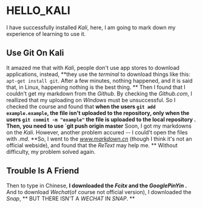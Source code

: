 # HELLO_KALI #

I have successfully installed *Kali*, here, I am going to mark down my experience of learning to use it.



## Use Git On Kali ##

It amazed me that with *Kali*, people don't use app stores to download applications, instead, **they use the *terminal* to download things like this: `apt-get install git`. After a few minutes, nothing happened, and it is said that, in Linux, happening nothing is the best thing. **
Then I found that I couldn't get my markdown from the *Github*. By checking the *Github.com*, I reallized that my uploading on *Windows* must be unsuccessful. So I checked the course and found that **when the users `git add example.example`, the file isn't uploaded to the repository, only when the users `git commit -m "example"` the file is uploaded to the local repository . Then, you need to use `git push origin master**
Soon, I got my markdowns on the *Kali*. However, another problem accured -- I could't open the files with *.md*. **So, I went to the *www.markdown.cn* (though I think it's not an official webside), and found that the *ReText* may help me. ** Without difficulty, my problem solved again.

## Trouble Is A Friend ##
<!-- as today I am to busy and it's late night now, so I am going to cut my markdown for today down.-->
Then to type in Chinese, **I downloaded the *Fcitx* and the *GooglePinYin* .** And to download *Wechat*(of course not official version), I downloaded the *Snap*, ** BUT THERE ISN'T A *WECHAT* IN *SNAP*. **



